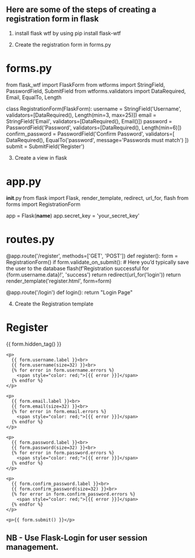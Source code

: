 ## Here are some of the steps of creating a registration form in flask
1) install flask wtf by using pip install flask-wtf

2) Create the registration form in forms.py

# forms.py
from flask_wtf import FlaskForm
from wtforms import StringField, PasswordField, SubmitField
from wtforms.validators import DataRequired, Email, EqualTo, Length

class RegistrationForm(FlaskForm):
    username = StringField('Username', validators=[DataRequired(), Length(min=3, max=25)])
    email = StringField('Email', validators=[DataRequired(), Email()])
    password = PasswordField('Password', validators=[DataRequired(), Length(min=6)])
    confirm_password = PasswordField('Confirm Password', validators=[
        DataRequired(), EqualTo('password', message='Passwords must match')
    ])
    submit = SubmitField('Register')

3) Create a view in flask

# app.py
__init__.py
from flask import Flask, render_template, redirect, url_for, flash
from forms import RegistrationForm

app = Flask(__name__)
app.secret_key = 'your_secret_key'

# routes.py
@app.route('/register', methods=['GET', 'POST'])
def register():
    form = RegistrationForm()
    if form.validate_on_submit():
        # Here you’d typically save the user to the database
        flash(f'Registration successful for {form.username.data}!', 'success')
        return redirect(url_for('login'))
    return render_template('register.html', form=form)

@app.route('/login')
def login():
    return "Login Page"


4) Create the Registration template

<!-- templates/register.html -->
<!doctype html>
<html>
<head><title>Register</title></head>
<body>
  <h1>Register</h1>
  <form method="POST">
    {{ form.hidden_tag() }}
    
    <p>
      {{ form.username.label }}<br>
      {{ form.username(size=32) }}<br>
      {% for error in form.username.errors %}
        <span style="color: red;">[{{ error }}]</span>
      {% endfor %}
    </p>
    
    <p>
      {{ form.email.label }}<br>
      {{ form.email(size=32) }}<br>
      {% for error in form.email.errors %}
        <span style="color: red;">[{{ error }}]</span>
      {% endfor %}
    </p>
    
    <p>
      {{ form.password.label }}<br>
      {{ form.password(size=32) }}<br>
      {% for error in form.password.errors %}
        <span style="color: red;">[{{ error }}]</span>
      {% endfor %}
    </p>

    <p>
      {{ form.confirm_password.label }}<br>
      {{ form.confirm_password(size=32) }}<br>
      {% for error in form.confirm_password.errors %}
        <span style="color: red;">[{{ error }}]</span>
      {% endfor %}
    </p>

    <p>{{ form.submit() }}</p>
  </form>
</body>
</html>

## NB - Use Flask-Login for user session management.
